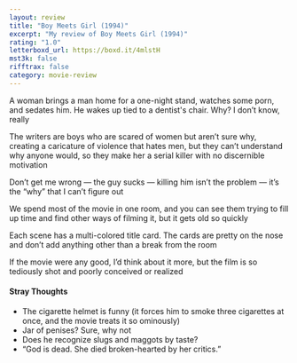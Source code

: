 ```yaml
---
layout: review
title: "Boy Meets Girl (1994)"
excerpt: "My review of Boy Meets Girl (1994)"
rating: "1.0"
letterboxd_url: https://boxd.it/4mlstH
mst3k: false
rifftrax: false
category: movie-review
---
```


A woman brings a man home for a one-night stand, watches some porn, and sedates him. He wakes up tied to a dentist's chair. Why? I don’t know, really

The writers are boys who are scared of women but aren’t sure why, creating a caricature of violence that hates men, but they can’t understand why anyone would, so they make her a serial killer with no discernible motivation

Don’t get me wrong — the guy sucks — killing him isn’t the problem — it’s the “why” that I can’t figure out

We spend most of the movie in one room, and you can see them trying to fill up time and find other ways of filming it, but it gets old so quickly

Each scene has a multi-colored title card. The cards are pretty on the nose and don’t add anything other than a break from the room

If the movie were any good, I’d think about it more, but the film is so tediously shot and poorly conceived or realized

#### Stray Thoughts

- The cigarette helmet is funny (it forces him to smoke three cigarettes at once, and the movie treats it so ominously)
- Jar of penises? Sure, why not
- Does he recognize slugs and maggots by taste?
- “God is dead. She died broken-hearted by her critics.”
